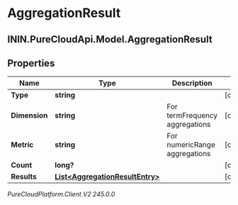 # AggregationResult

## ININ.PureCloudApi.Model.AggregationResult

## Properties

|Name | Type | Description | Notes|
|------------ | ------------- | ------------- | -------------|
| **Type** | **string** |  | [optional] |
| **Dimension** | **string** | For termFrequency aggregations | [optional] |
| **Metric** | **string** | For numericRange aggregations | [optional] |
| **Count** | **long?** |  | [optional] |
| **Results** | [**List&lt;AggregationResultEntry&gt;**](AggregationResultEntry) |  | [optional] |



_PureCloudPlatform.Client.V2 245.0.0_
